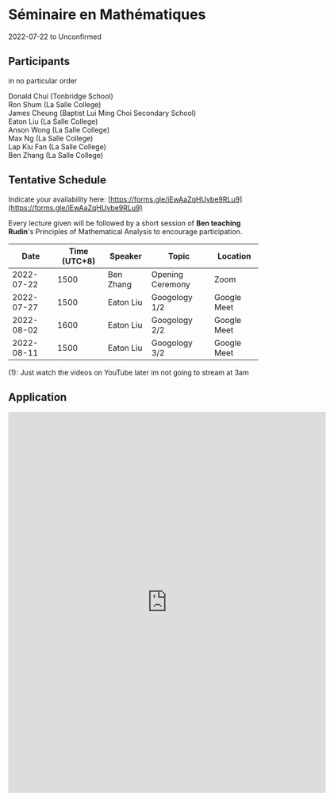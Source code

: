 # Séminaire en Mathématiques 
2022-07-22 to Unconfirmed

## Participants
in no particular order

Donald Chui (Tonbridge School) \
Ron Shum (La Salle College) \
James Cheung (Baptist Lui Ming Choi Secondary School) \
Eaton Liu (La Salle College) \
Anson Wong (La Salle College) \
Max Ng (La Salle College) \
Lap Kiu Fan (La Salle College)\
Ben Zhang (La Salle College)

## Tentative Schedule
Indicate your availability here: [https://forms.gle/iEwAaZqHUvbe9RLu9](https://forms.gle/iEwAaZqHUvbe9RLu9)

Every lecture given will be followed by a short session of **Ben teaching Rudin**'s Principles of Mathematical Analysis to encourage participation.

| Date | Time (UTC+8) | Speaker | Topic | Location |
| --- | --- | --- | --- | --- |
| 2022-07-22 | 1500 | Ben Zhang | Opening Ceremony | Zoom |
| 2022-07-27 | 1500 | Eaton Liu | Googology 1/2 | Google Meet |
| 2022-08-02 | 1600 | Eaton Liu | Googology 2/2 | Google Meet |
| 2022-08-11 | 1500 | Eaton Liu | Googology 3/2 | Google Meet |

(1): Just watch the videos on YouTube later im not going to stream at 3am 

## Application
<iframe src="https://docs.google.com/forms/d/e/1FAIpQLSeUiQhe205uzkNu_a4trZonie7O__IfWGYX3Wcx1SwePFy7Gg/viewform?embedded=true" width="640" height="768" frameborder="0" marginheight="0" marginwidth="0">Loading…</iframe>
